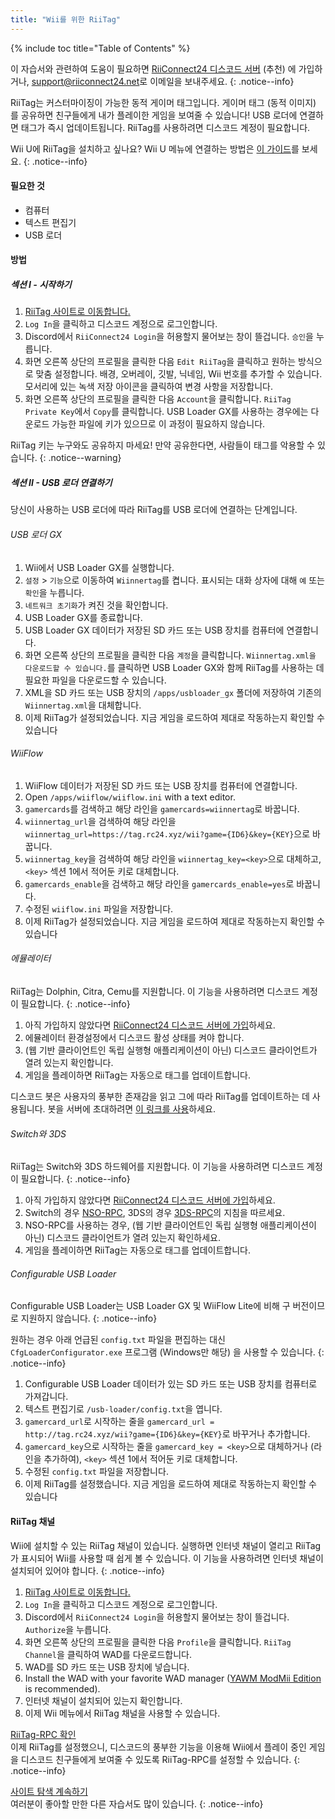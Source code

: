 ```yaml
---
title: "Wii를 위한 RiiTag"
---
```


{% include toc title="Table of Contents" %}

이 자습서와 관련하여 도움이 필요하면 [RiiConnect24 디스코드 서버](https://discord.gg/rc24) (추천) 에 가입하거나, [support@riiconnect24.net](mailto:support@riiconnect24.net)로 이메일을 보내주세요.
{: .notice--info}

RiiTag는 커스터마이징이 가능한 동적 게이머 태그입니다. 게이머 태그 (동적 이미지) 를 공유하면 친구들에게 내가 플레이한 게임을 보여줄 수 있습니다! USB 로더에 연결하면 태그가 즉시 업데이트됩니다. RiiTag를 사용하려면 디스코드 계정이 필요합니다.

Wii U에 RiiTag을 설치하고 싶나요? Wii U 메뉴에 연결하는 방법은 [이 가이드](riitag-wiiu)를 보세요.
{: .notice--info}

#### 필요한 것

* 컴퓨터
* 텍스트 편집기
* USB 로더

#### 방법

##### 섹션 I - 시작하기

1. [RiiTag 사이트로 이동합니다.](https://tag.rc24.xyz/)
2. `Log In`을 클릭하고 디스코드 계정으로 로그인합니다.
3. Discord에서 `RiiConnect24 Login`을 허용할지 물어보는 창이 뜰겁니다. `승인`을 누릅니다.
4. 화면 오른쪽 상단의 프로필을 클릭한 다음 `Edit RiiTag`을 클릭하고 원하는 방식으로 맞춤 설정합니다. 배경, 오버레이, 깃발, 닉네임, Wii 번호를 추가할 수 있습니다. 모서리에 있는 녹색 저장 아이콘을 클릭하여 변경 사항을 저장합니다.
5. 화면 오른쪽 상단의 프로필을 클릭한 다음 `Account`을 클릭합니다. `RiiTag Private Key`에서 `Copy`를 클릭합니다. USB Loader GX를 사용하는 경우에는 다운로드 가능한 파일에 키가 있으므로 이 과정이 필요하지 않습니다.

RiiTag 키는 누구와도 공유하지 마세요! 만약 공유한다면, 사람들이 태그를 악용할 수 있습니다.
{: .notice--warning}

##### 섹션 II - USB 로더 연결하기

당신이 사용하는 USB 로더에 따라 RiiTag를 USB 로더에 연결하는 단계입니다.

###### USB 로더 GX

1. Wii에서 USB Loader GX를 실행합니다.
2. `설정` > `기능`으로 이동하여 `Wiinnertag`를 켭니다. 표시되는 대화 상자에 대해 `예` 또는 `확인`을 누릅니다.
3. `네트워크 초기화`가 켜진 것을 확인합니다.
4. USB Loader GX를 종료합니다.
5. USB Loader GX 데이터가 저장된 SD 카드 또는 USB 장치를 컴퓨터에 연결합니다.
6. 화면 오른쪽 상단의 프로필을 클릭한 다음 `계정`을 클릭합니다. `Wiinnertag.xml을 다운로드할 수 있습니다.`를 클릭하면 USB Loader GX와 함께 RiiTag를 사용하는 데 필요한 파일을 다운로드할 수 있습니다.
7. XML을 SD 카드 또는 USB 장치의 `/apps/usbloader_gx` 폴더에 저장하여 기존의 `Wiinnertag.xml`을 대체합니다.
8. 이제 RiiTag가 설정되었습니다. 지금 게임을 로드하여 제대로 작동하는지 확인할 수 있습니다

###### WiiFlow

1. WiiFlow 데이터가 저장된 SD 카드 또는 USB 장치를 컴퓨터에 연결합니다.
2. Open `/apps/wiiflow/wiiflow.ini` with a text editor.
3. `gamercards`를 검색하고 해당 라인을 `gamercards=wiinnertag`로 바꿉니다.
4. `wiinnertag_url`을 검색하여 해당 라인을 `wiinnertag_url=https://tag.rc24.xyz/wii?game={ID6}&key={KEY}`으로 바꿉니다.
5. `wiinnertag_key`을 검색하여 해당 라인을 `wiinnertag_key=<key>`으로 대체하고, `<key>` 섹션 1에서 적어둔 키로 대체합니다.
6. `gamercards_enable`을 검색하고 해당 라인을 `gamercards_enable=yes`로 바꿉니다.
7. 수정된 `wiiflow.ini` 파일을 저장합니다.
8. 이제 RiiTag가 설정되었습니다. 지금 게임을 로드하여 제대로 작동하는지 확인할 수 있습니다

###### 에뮬레이터

RiiTag는 Dolphin, Citra, Cemu를 지원합니다. 이 기능을 사용하려면 디스코드 계정이 필요합니다.
{: .notice--info}

1. 아직 가입하지 않았다면 [RiiConnect24 디스코드 서버에 가입](https://discord.gg/rc24)하세요.
2. 에뮬레이터 환경설정에서 디스코드 활성 상태를 켜야 합니다.
3. (웹 기반 클라이언트인 독립 실행형 애플리케이션이 아닌) 디스코드 클라이언트가 열려 있는지 확인합니다.
4. 게임을 플레이하면 RiiTag는 자동으로 태그를 업데이트합니다.

디스코드 봇은 사용자의 풍부한 존재감을 읽고 그에 따라 RiiTag를 업데이트하는 데 사용됩니다. 봇을 서버에 초대하려면 [이 링크를 사용](https://discord.com/oauth2/authorize?client_id=596108891071447052&scope=bot)하세요.

###### Switch와 3DS

RiiTag는 Switch와 3DS 하드웨어를 지원합니다. 이 기능을 사용하려면 디스코드 계정이 필요합니다.
{: .notice--info}

1. 아직 가입하지 않았다면 [RiiConnect24 디스코드 서버에 가입](https://discord.gg/rc24)하세요.
2. Switch의 경우 [NSO-RPC](https://github.com/MCMi460/NSO-RPC), 3DS의 경우 [3DS-RPC](https://github.com/MCMi460/3DS-RPC)의 지침을 따르세요.
3. NSO-RPC를 사용하는 경우, (웹 기반 클라이언트인 독립 실행형 애플리케이션이 아닌) 디스코드 클라이언트가 열려 있는지 확인하세요.
4. 게임을 플레이하면 RiiTag는 자동으로 태그를 업데이트합니다.

###### Configurable USB Loader

Configurable USB Loader는 USB Loader GX 및 WiiFlow Lite에 비해 구 버전이므로 지원하지 않습니다.
{: .notice--info}

원하는 경우 아래 언급된 `config.txt` 파일을 편집하는 대신 `CfgLoaderConfigurator.exe` 프로그램 (Windows만 해당) 을 사용할 수 있습니다.
{: .notice--info}

1. Configurable USB Loader 데이터가 있는 SD 카드 또는 USB 장치를 컴퓨터로 가져갑니다.
2. 텍스트 편집기로 `/usb-loader/config.txt`을 엽니다.
3. `gamercard_url`로 시작하는 줄을 `gamercard_url = http://tag.rc24.xyz/wii?game={ID6}&key={KEY}`로 바꾸거나 추가합니다.
4. `gamercard_key`으로 시작하는 줄을 `gamercard_key = <key>`으로 대체하거나 (라인을 추가하여), `<key>` 섹션 1에서 적어둔 키로 대체합니다.
5. 수정된 `config.txt` 파일을 저장합니다.
6. 이제 RiiTag를 설정했습니다. 지금 게임을 로드하여 제대로 작동하는지 확인할 수 있습니다

#### RiiTag 채널

Wii에 설치할 수 있는 RiiTag 채널이 있습니다. 실행하면 인터넷 채널이 열리고 RiiTag가 표시되어 Wii를 사용할 때 쉽게 볼 수 있습니다. 이 기능을 사용하려면 인터넷 채널이 설치되어 있어야 합니다.
{: .notice--info}

1. [RiiTag 사이트로 이동합니다.](https://tag.rc24.xyz/)
2. `Log In`을 클릭하고 디스코드 계정으로 로그인합니다.
3. Discord에서 `RiiConnect24 Login`을 허용할지 물어보는 창이 뜰겁니다. `Authorize`을 누릅니다.
4. 화면 오른쪽 상단의 프로필을 클릭한 다음 `Profile`을 클릭합니다. `RiiTag Channel`을 클릭하여 WAD를 다운로드합니다.
5. WAD를 SD 카드 또는 USB 장치에 넣습니다.
6. Install the WAD with your favorite WAD manager ([YAWM ModMii Edition](yawmme) is recommended).
7. 인터넷 채널이 설치되어 있는지 확인합니다.
8. 이제 Wii 메뉴에서 RiiTag 채널을 사용할 수 있습니다.

[RiiTag-RPC 확인](https://github.com/RiiConnect24/RiiTag-RPC/releases/latest)<br> 이제 RiiTag를 설정했으니, 디스코드의 풍부한 기능을 이용해 Wii에서 플레이 중인 게임을 디스코드 친구들에게 보여줄 수 있도록 RiiTag-RPC를 설정할 수 있습니다.
{: .notice--info}

[사이트 탐색 계속하기](site-navigation)<br> 여러분이 좋아할 만한 다른 자습서도 많이 있습니다.
{: .notice--info}
